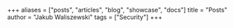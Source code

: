 +++
aliases = ["posts", "articles", "blog", "showcase", "docs"]
title = "Posts"
author = "Jakub Waliszewski"
tags = ["Security"]
+++
